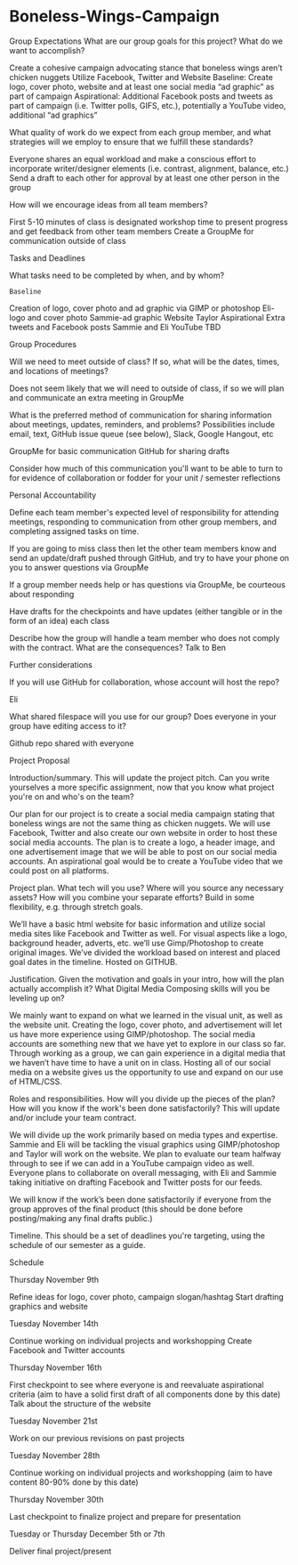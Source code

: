 # Boneless-Wings-Campaign

Group Expectations
What are our group goals for this project? What do we want to accomplish?

Create a cohesive campaign advocating stance that boneless wings aren’t chicken nuggets
Utilize Facebook, Twitter and Website
Baseline: Create logo, cover photo, website and at least one social media “ad graphic” as part of campaign
Aspirational: Additional Facebook posts and tweets as part of campaign (i.e. Twitter polls, GIFS, etc.), potentially a YouTube video, additional “ad graphics”


What quality of work do we expect from each group member, and what strategies will we employ to ensure that we fulfill these standards?

Everyone shares an equal workload and make a conscious effort to incorporate writer/designer elements (i.e. contrast, alignment, balance, etc.)
Send a draft to each other for approval by at least one other person in the group


How will we encourage ideas from all team members?

First 5-10 minutes of class is designated workshop time to present progress and get feedback from other team members
Create a GroupMe for communication outside of class


Tasks and Deadlines

What tasks need to be completed by when, and by whom?
	
	Baseline
Creation of logo, cover photo and ad graphic via GIMP or photoshop
Eli-logo and cover photo
Sammie-ad graphic
Website
Taylor
	Aspirational 
Extra tweets and Facebook posts
Sammie and Eli
YouTube
TBD
		
Group Procedures 

Will we need to meet outside of class? If so, what will be the dates, times, and locations of meetings? 

Does not seem likely that we will need to outside of class, if so we will plan and communicate an extra meeting in GroupMe


What is the preferred method of communication for sharing information about meetings, updates, reminders, and problems? Possibilities include email, text, GitHub issue queue (see below), Slack, Google Hangout, etc

GroupMe for basic communication 
GitHub for sharing drafts


Consider how much of this communication you'll want to be able to turn to for evidence of collaboration or fodder for your unit / semester reflections

Personal Accountability

Define each team member's expected level of responsibility for attending meetings, responding to communication from other group members, and completing assigned tasks on time.

If you are going to miss class then let the other team members know and send an update/draft pushed through GitHub, and try to have your phone on you to answer questions via GroupMe

If a group member needs help or has questions via GroupMe, be courteous about responding

Have drafts for the checkpoints and have updates (either tangible or in the form of an idea) each class

Describe how the group will handle a team member who does not comply with the contract. What are the consequences?
Talk to Ben

Further considerations

If you will use GitHub for collaboration, whose account will host the repo? 

Eli


What shared filespace will you use for our group? Does everyone in your group have editing access to it?

Github repo shared with everyone 






Project Proposal

Introduction/summary. This will update the project pitch. Can you write yourselves a more specific assignment, now that you know what project you're on and who's on the team?

Our plan for our project is to create a social media campaign stating that boneless wings are not the same thing as chicken nuggets. We will use Facebook, Twitter and also create our own website in order to host these social media accounts. The plan is to create a logo, a header image, and one advertisement image that we will be able to post on our social media accounts. An aspirational goal would be to create a YouTube video that we could post on all platforms. 


Project plan. What tech will you use? Where will you source any necessary assets? How will you combine your separate efforts? Build in some flexibility, e.g. through stretch goals.

We’ll have a basic html website for basic information and utilize social media sites like Facebook and Twitter as well. For visual aspects like a logo, background header, adverts, etc. we’ll use Gimp/Photoshop to create original images. We’ve divided the workload based on interest and placed goal dates in the timeline. Hosted on GITHUB. 


Justification. Given the motivation and goals in your intro, how will the plan actually accomplish it? What Digital Media Composing skills will you be leveling up on?

We mainly want to expand on what we learned in the visual unit, as well as the website unit. Creating the logo, cover photo, and advertisement will let us have more experience using GIMP/photoshop. The social media accounts are something new that we have yet to explore in our class so far. Through working as a group, we can gain experience in a digital media that we haven’t have time to have a unit on in class. Hosting all of our social media on a website gives us the opportunity to use and expand on our use of HTML/CSS.


Roles and responsibilities. How will you divide up the pieces of the plan? How will you know if the work's been done satisfactorily? This will update and/or include your team contract.

We will divide up the work primarily based on media types and expertise. Sammie and Eli will be tackling the visual graphics using GIMP/photoshop and Taylor will work on the website. We plan to evaluate our team halfway through to see if we can add in a YouTube campaign video as well. Everyone plans to collaborate on overall messaging, with Eli and Sammie taking initiative on drafting Facebook and Twitter posts for our feeds. 

We will know if the work’s been done satisfactorily if everyone from the group approves of the final product (this should be done before posting/making any final drafts public.)


Timeline. This should be a set of deadlines you're targeting, using the schedule of our semester as a guide. 

Schedule

Thursday
November 9th 

Refine ideas for logo, cover photo, campaign slogan/hashtag
Start drafting graphics and website




Tuesday 
November 14th

Continue working on individual projects and workshopping
Create Facebook and Twitter accounts



Thursday 
November 16th

First checkpoint to see where everyone is and reevaluate aspirational criteria (aim to have a solid first draft of all components done by this date)
Talk about the structure of the website 



Tuesday
 November 21st

Work on our previous revisions on past projects 



Tuesday
 November 28th

Continue working on individual projects and workshopping (aim to have content 80-90% done by this date)



Thursday 
November 30th

Last checkpoint to finalize project and prepare for presentation


Tuesday or Thursday
December 5th or 7th

Deliver final project/present
